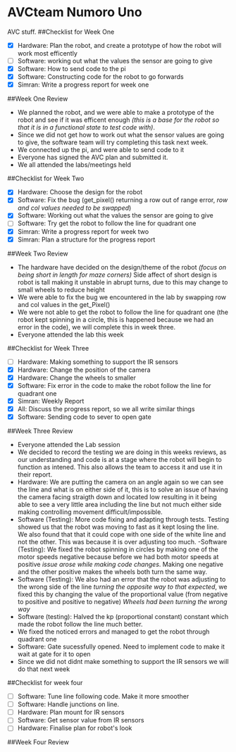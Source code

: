 # AVCteam Numoro Uno
AVC stuff. 
##Checklist for Week One
- [x] Hardware: Plan the robot, and create a prototype of how the robot will work most efficently
- [ ] Software: working out what the values the sensor are going to give
- [x] Software: How to send code to the pi
- [x] Software: Constructing code for the robot to go forwards
- [x] Simran: Write a progress report for week one

##Week One Review
- We planned the robot, and we were able to make a prototype of the robot and see if it was efficent enough *(this is a base for the robot so that it is in a functional state to test code with)*.
- Since we did not get how to work out what the sensor values are going to give, the software team will try completing this      task next week.
- We connected up the pi, and were able to send code to it
- Everyone has signed the AVC plan and submitted it.
- We all attended the labs/meetings held

##Checklist for Week Two
- [x] Hardware: Choose the design for the robot
- [x] Software: Fix the bug (get_pixel() returning a row out of range error, *row and col values needed to be swapped*)
- [x] Software: Working out what the values the sensor are going to give
- [ ] Software: Try get the robot to follow the line for quadrant one
- [x] Simran: Write a progress report for week two
- [x] Simran: Plan a structure for the progress report

##Week Two Review
- The hardware have decided on the design/theme of the robot *(focus on being short in length for maze corners)*
    Side affect of short design is robot is tall making it unstable in abrupt turns, due to this may change to small wheels to reduce height
- We were able to fix the bug we encountered in the lab by swapping row and col values in the get_Pixel()
- We were not able to get the robot to follow the line for quadrant one (the robot kept spinning in a circle, this is happened   because we had an error in the code), we will complete this in week three.
- Everyone attended the lab this week

##Checklist for Week Three
- [ ] Hardware: Making something to support the IR sensors 
- [x] Hardware: Change the position of the camera
- [x] Hardware: Change the wheels to smaller 
- [x] Software: Fix error in the code to make the robot follow the line for quadrant one
- [x] Simran: Weekly Report
- [x] All: Discuss the progress report, so we all write similar things
- [x] Software: Sending code to sever to open gate

##Week Three Review
- Everyone attended the Lab session
- We decided to record the testing we are doing in this weeks reviews, as our understanding and code is at a stage where the robot will begin to function as intened. This also allows the team to access it and use it in their report.
- Hardware: We are putting the camera on an angle again so we can see the line and what is on either side of it, this is to solve an issue of having the camera facing straigth down and located low resulting in it being able to see a very little area including the line but not much either side making controlling movement difficult/impossible.
- Software (Testing): More code fixing and adapting through tests. Testing showed us that the robot was moving to fast as it kept losing the line. We also found that that it could cope with one side of the white line and not the other. This was because it is over adjusting too much.
-Software (Testing): We fixed the robot spinning in circles by making one of the motor speeds negative because before we had both motor speeds at positive *issue arose while making code changes*. Making one negative and the other positive makes the wheels both turn the same way.
- Software (Testing): We also had an error that the robot was adjusting to the wrong side of the line *turning the opposite way to that expected*, we fixed this by changing the value of the proportional value (from negative to positive and positive to negative) *Wheels had been turning the wrong way*
- Software (testing): Halved the kp (proportional constant) constant which made the robot follow the line much better.
- We fixed the noticed errors and managed to get the robot through quadrant one
- Software: Gate sucessfully opened. Need to implement code to make it wait at gate for it to open
- Since we did not didnt make something to support the IR sensors we will do that next week

##Checklist for week four
- [ ] Software: Tune line following code. Make it more smoother
- [ ] Software: Handle junctions on line.
- [ ] Hardware: Plan mount for IR sensors
- [ ] Software: Get sensor value from IR sensors
- [ ] Hardware: Finalise plan for robot's look

##Week Four Review
